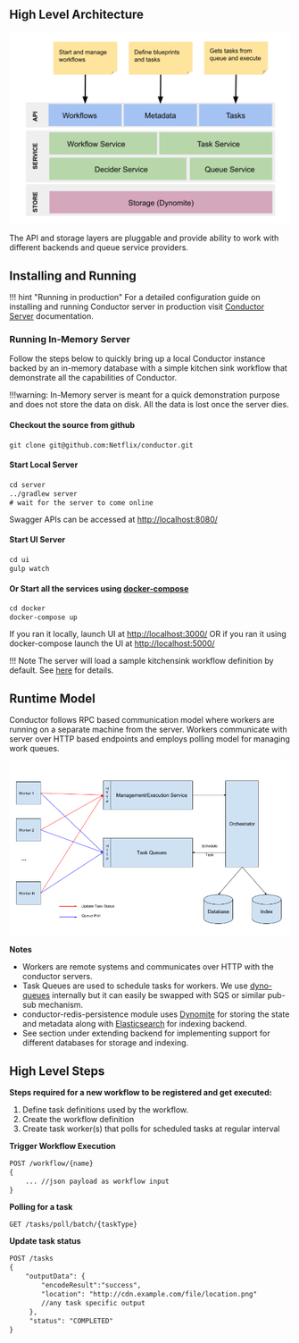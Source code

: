 ## High Level Architecture
![Architecture](img/conductor-architecture.png)

The API and storage layers are pluggable and provide ability to work with different backends and queue service providers.

## Installing and Running

!!! hint "Running in production"
	For a detailed configuration guide on installing and running Conductor server in production visit [Conductor Server](../server) documentation.

### Running In-Memory Server

Follow the steps below to quickly bring up a local Conductor instance backed by an in-memory database with a simple kitchen sink workflow that demonstrate all the capabilities of Conductor.

!!!warning:
	In-Memory server is meant for a quick demonstration purpose and does not store the data on disk.  All the data is lost once the server dies.

#### Checkout the source from github

```
git clone git@github.com:Netflix/conductor.git
```
#### Start Local Server
```shell
cd server
../gradlew server
# wait for the server to come online
```
Swagger APIs can be accessed at [http://localhost:8080/](http://localhost:8080/)

#### Start UI Server
```shell
cd ui
gulp watch
```

#### Or Start all the services using [docker-compose](https://github.com/Netflix/conductor/blob/master/docker/docker-compose.yaml)

```shell
cd docker
docker-compose up
```

If you ran it locally, launch UI at [http://localhost:3000/](http://localhost:3000/) OR if you ran it using docker-compose launch the UI at [http://localhost:5000/](http://localhost:5000/)

!!! Note
	The server will load a sample kitchensink workflow definition by default.  See [here](../labs/kitchensink/) for details.

## Runtime Model
Conductor follows RPC based communication model where workers are running on a separate machine from the server. Workers communicate with server over HTTP based endpoints and employs polling model for managing work queues.

![name_for_alt](img/overview.png)

**Notes**

* Workers are remote systems and communicates over HTTP with the conductor servers.
* Task Queues are used to schedule tasks for workers.  We use [dyno-queues][1] internally but it can easily be swapped with SQS or similar pub-sub mechanism.
* conductor-redis-persistence module uses [Dynomite][2] for storing the state and metadata along with [Elasticsearch][3] for indexing backend.
* See section under extending backend for implementing support for different databases for storage and indexing.

[1]: https://github.com/Netflix/dyno-queues
[2]: https://github.com/Netflix/dynomite
[3]: https://www.elastic.co

## High Level Steps
**Steps required for a new workflow to be registered and get executed:**

1. Define task definitions used by the workflow.
2. Create the workflow definition
3. Create task worker(s) that polls for scheduled tasks at regular interval

**Trigger Workflow Execution**

```
POST /workflow/{name}
{
	... //json payload as workflow input
}
```

**Polling for a task**

```
GET /tasks/poll/batch/{taskType}
```
	
**Update task status**
	
```
POST /tasks
{
	"outputData": {
        "encodeResult":"success",
        "location": "http://cdn.example.com/file/location.png"
        //any task specific output
     },
     "status": "COMPLETED"
}
```
